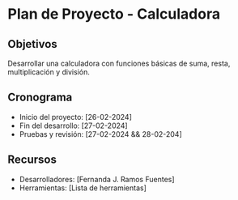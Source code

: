 # Plan de Proyecto - Calculadora

## Objetivos
Desarrollar una calculadora con funciones básicas de suma, resta, multiplicación y división.

## Cronograma
- Inicio del proyecto: [26-02-2024]
- Fin del desarrollo: [27-02-2024]
- Pruebas y revisión: [27-02-2024 && 28-02-204]

## Recursos
- Desarrolladores: [Fernanda J. Ramos Fuentes]
- Herramientas: [Lista de herramientas]
